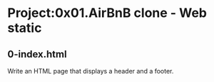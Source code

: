 # Project:0x01.AirBnB clone - Web static

## 0-index.html

Write an HTML page that displays a header and a footer.
